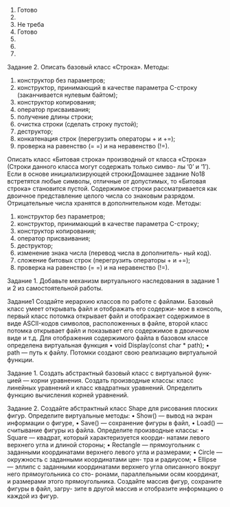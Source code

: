 1. Готово
2.
3. Не треба 
4. Готово
5.
6.
7.



Задание 2.
Описать базовый класс «Строка».
Методы:
1) конструктор без параметров;
2) конструктор, принимающий в качестве параметра
C-строку (заканчивается нулевым байтом);
3) конструктор копирования;
4) оператор присваивания;
5) получение длины строки;
6) очистка строки (сделать строку пустой);
7) деструктор;
8) конкатенация строк (перегрузить операторы + и +=);
9) проверка на равенство (= =) и на неравенство (!=).

Описать класс «Битовая строка» производный от
класса «Строка»
(Строки данного класса могут содержать только симво-
лы ‘0’ и ‘1’). Если в основе инициализирующей строкиДомашнее задание No18
встретятся любые символы, отличные от допустимых, то
«Битовая строка» становится пустой. Содержимое строки
рассматривается как двоичное представление целого числа
со знаковым разрядом. Отрицательные числа хранятся
в дополнительном коде.
Методы:
1) конструктор без параметров;
2) конструктор, принимающий в качестве параметра
C-строку;
3) конструктор копирования;
4) оператор присваивания;
4) деструктор;
5) изменение знака числа (перевод числа в дополнитель-
ный код).
8) сложение битовых строк (перегрузить операторы +
и +=);
9) проверка на равенство (= =) и на неравенство (!=).




Задание 1.
Добавьте механизм виртуального наследования в задание
1 и 2 из самостоятельной работы.





Задание1
Создайте иерархию классов по работе с файлами. Базовый
класс умеет открывать файл и отображать его содержи-
мое в консоль, первый класс потомка открывает файл
и отображает содержимое в виде ASCII-кодов символов,
расположенных в файле, второй класс потомка открывает
файл и показывает его содержимое в двоичном виде и т.д.
Для отображения содержимого файла в базовом классе
определена виртуальная функция
• void Display(const char * path);
• path — путь к файлу.
Потомки создают свою реализацию виртуальной функции.


Задание 1.
Создать абстрактный базовый класс с виртуальной функ-
цией — корни уравнения. Создать производные классы:
класс линейных уравнений и класс квадратных уравнений.
Определить функцию вычисления корней уравнений.



Задание 2.
Создайте абстрактный класс Shape для рисования плоских
фигур. Определите виртуальные методы:
• Show() — вывод на экран информации о фигуре,
• Save() — сохранение фигуры в файл,
• Load() — считывание фигуры из файла.
Определите производные классы:
• Square — квадрат, который характеризуется коорди-
натами левого верхнего угла и длиной стороны;
• Rectangle — прямоугольник с заданными координатами
верхнего левого угла и размерами;
• Circle — окружность с заданными координатами цен-
тра и радиусом;
• Ellipse — эллипс с заданными координатами верхнего
угла описанного вокруг него прямоугольника со сто-
ронами, параллельными осям координат, и размерами
этого прямоугольника.
Создайте массив фигур, сохраните фигуры в файл, загру-
зите в другой массив и отобразите информацию о каждой
из фигур.
